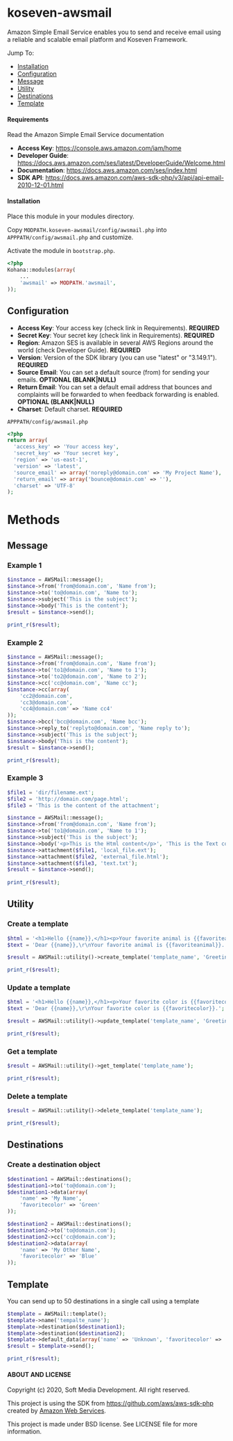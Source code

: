 # koseven-awsmail
Amazon Simple Email Service enables you to send and receive email using a reliable and scalable email platform and Koseven Framework.

Jump To:
* [Installation](#installation)
* [Configuration](#configuration)
* [Message](#message)
* [Utility](#utility)
* [Destinations](#destinations)
* [Template](#template)

#### Requirements

Read the Amazon Simple Email Service documentation

* **Access Key**: https://console.aws.amazon.com/iam/home
* **Developer Guide**: https://docs.aws.amazon.com/ses/latest/DeveloperGuide/Welcome.html
* **Documentation**: https://docs.aws.amazon.com/ses/index.html
* **SDK API**: https://docs.aws.amazon.com/aws-sdk-php/v3/api/api-email-2010-12-01.html

#### Installation

Place this module in your modules directory.

Copy `MODPATH.koseven-awsmail/config/awsmail.php` into `APPPATH/config/awsmail.php` and customize.

Activate the module in `bootstrap.php`.

```php
<?php
Kohana::modules(array(
	...
	'awsmail' => MODPATH.'awsmail',
));
```

## Configuration

* **Access Key**: Your access key (check link in Requirements). **REQUIRED**
* **Secret Key**: Your secret key (check link in Requirements). **REQUIRED**
* **Region**: Amazon SES is available in several AWS Regions around the world (check Developer Guide). **REQUIRED**
* **Version**: Version of the SDK library (you can use "latest" or "3.149.1"). **REQUIRED**
* **Source Email**: You can set a default source (from) for sending your emails.  **OPTIONAL (BLANK|NULL)**
* **Return Email**: You can set a default email address that bounces and complaints will be forwarded to when feedback forwarding is enabled. **OPTIONAL (BLANK|NULL)**
* **Charset**: Default charset. **REQUIRED**

`APPPATH/config/awsmail.php`
```php
<?php
return array(
  'access_key' => 'Your access key',
  'secret_key' => 'Your secret key',
  'region' => 'us-east-1',
  'version' => 'latest',
  'source_email' => array('noreply@domain.com' => 'My Project Name'),
  'return_email' => array('bounce@domain.com' => ''),
  'charset' => 'UTF-8'
);
```

# Methods

## Message

### Example 1
```php
$instance = AWSMail::message();
$instance->from('from@domain.com', 'Name from');
$instance->to('to@domain.com', 'Name to');
$instance->subject('This is the subject');
$instance->body('This is the content');
$result = $instance->send();
      
print_r($result);
```

### Example 2
```php
$instance = AWSMail::message();
$instance->from('from@domain.com', 'Name from');
$instance->to('to1@domain.com', 'Name to 1');
$instance->to('to2@domain.com', 'Name to 2');
$instance->cc('cc@domain.com', 'Name cc');
$instance->cc(array(
	'cc2@domain.com', 
	'cc3@domain.com', 
	'cc4@domain.com' => 'Name cc4'
));
$instance->bcc('bcc@domain.com', 'Name bcc');
$instance->reply_to('replyto@domain.com', 'Name reply to');
$instance->subject('This is the subject');
$instance->body('This is the content');
$result = $instance->send();

print_r($result);
```

### Example 3
```php
$file1 = 'dir/filename.ext';
$file2 = 'http://domain.com/page.html';
$file3 = 'This is the content of the attachment';

$instance = AWSMail::message();
$instance->from('from@domain.com', 'Name from');
$instance->to('to1@domain.com', 'Name to 1');
$instance->subject('This is the subject');
$instance->body('<p>This is the Html content</p>', 'This is the Text content');
$instance->attachment($file1, 'local_file.ext');
$instance->attachment($file2, 'external_file.html');
$instance->attachment($file3, 'text.txt');
$result = $instance->send();
      
print_r($result);
```

## Utility

### Create a template
```php
$html = '<h1>Hello {{name}},</h1><p>Your favorite animal is {{favoriteanimal}}.</p>';
$text = 'Dear {{name}},\r\nYour favorite animal is {{favoriteanimal}}.';

$result = AWSMail::utility()->create_template('template_name', 'Greetings {{name}}', $html, $text);

print_r($result);
```

### Update a template
```php
$html = '<h1>Hello {{name}},</h1><p>Your favorite color is {{favoritecolor}}.</p>';
$text = 'Dear {{name}},\r\nYour favorite color is {{favoritecolor}}.';

$result = AWSMail::utility()->update_template('template_name', 'Greetings {{name}}', $html, $text);

print_r($result);
```

### Get a template
```php
$result = AWSMail::utility()->get_template('template_name');

print_r($result);
```

### Delete a template
```php
$result = AWSMail::utility()->delete_template('template_name');

print_r($result);
```

## Destinations

### Create a destination object
```php
$destination1 = AWSMail::destinations();
$destination1->to('to@domain.com');
$destination1->data(array(
	'name' => 'My Name', 
	'favoritecolor' => 'Green'
));

$destination2 = AWSMail::destinations();
$destination2->to('to@domain.com');
$destination2->cc('cc@domain.com');
$destination2->data(array(
	'name' => 'My Other Name', 
	'favoritecolor' => 'Blue'
));
```

## Template

You can send up to 50 destinations in a single call using a template
```php
$template = AWSMail::template();
$template->name('tempalte_name');
$template->destination($destination1);
$template->destination($destination2);
$template->default_data(array('name' => 'Unknown', 'favoritecolor' => 'White'));
$result = $template->send();

print_r($result);
```

#### ABOUT AND LICENSE

Copyright (c) 2020, Soft Media Development. All right reserved.

This project is using the SDK from https://github.com/aws/aws-sdk-php created by [Amazon Web Services](https://github.com/aws).

This project is made under BSD license. See LICENSE file for more information.
